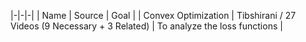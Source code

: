 |-|-|-|
| Name | Source | Goal |
| Convex Optimization | Tibshirani / 27 Videos (9 Necessary + 3 Related) | To analyze the loss functions |
